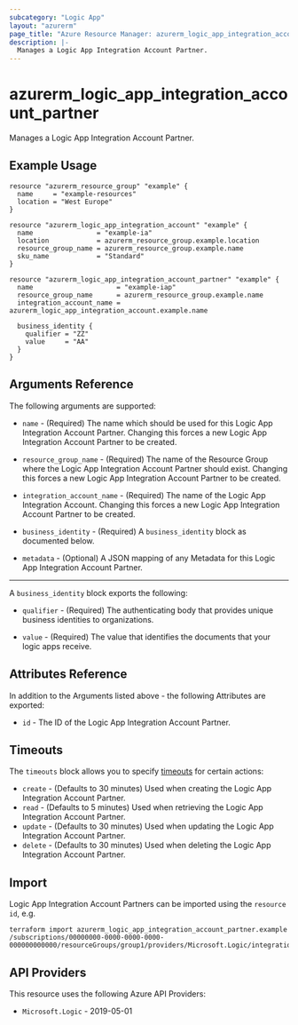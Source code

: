 ```yaml
---
subcategory: "Logic App"
layout: "azurerm"
page_title: "Azure Resource Manager: azurerm_logic_app_integration_account_partner"
description: |-
  Manages a Logic App Integration Account Partner.
---
```


# azurerm_logic_app_integration_account_partner

Manages a Logic App Integration Account Partner.

## Example Usage

```hcl
resource "azurerm_resource_group" "example" {
  name     = "example-resources"
  location = "West Europe"
}

resource "azurerm_logic_app_integration_account" "example" {
  name                = "example-ia"
  location            = azurerm_resource_group.example.location
  resource_group_name = azurerm_resource_group.example.name
  sku_name            = "Standard"
}

resource "azurerm_logic_app_integration_account_partner" "example" {
  name                     = "example-iap"
  resource_group_name      = azurerm_resource_group.example.name
  integration_account_name = azurerm_logic_app_integration_account.example.name

  business_identity {
    qualifier = "ZZ"
    value     = "AA"
  }
}
```

## Arguments Reference

The following arguments are supported:

* `name` - (Required) The name which should be used for this Logic App Integration Account Partner. Changing this forces a new Logic App Integration Account Partner to be created.

* `resource_group_name` - (Required) The name of the Resource Group where the Logic App Integration Account Partner should exist. Changing this forces a new Logic App Integration Account Partner to be created.

* `integration_account_name` - (Required) The name of the Logic App Integration Account. Changing this forces a new Logic App Integration Account Partner to be created.

* `business_identity` - (Required) A `business_identity` block as documented below.

* `metadata` - (Optional) A JSON mapping of any Metadata for this Logic App Integration Account Partner.

---

A `business_identity` block exports the following:

* `qualifier` - (Required) The authenticating body that provides unique business identities to organizations.

* `value` - (Required) The value that identifies the documents that your logic apps receive.

## Attributes Reference

In addition to the Arguments listed above - the following Attributes are exported:

* `id` - The ID of the Logic App Integration Account Partner.

## Timeouts

The `timeouts` block allows you to specify [timeouts](https://developer.hashicorp.com/terraform/language/resources/configure#define-operation-timeouts) for certain actions:

* `create` - (Defaults to 30 minutes) Used when creating the Logic App Integration Account Partner.
* `read` - (Defaults to 5 minutes) Used when retrieving the Logic App Integration Account Partner.
* `update` - (Defaults to 30 minutes) Used when updating the Logic App Integration Account Partner.
* `delete` - (Defaults to 30 minutes) Used when deleting the Logic App Integration Account Partner.

## Import

Logic App Integration Account Partners can be imported using the `resource id`, e.g.

```shell
terraform import azurerm_logic_app_integration_account_partner.example /subscriptions/00000000-0000-0000-0000-000000000000/resourceGroups/group1/providers/Microsoft.Logic/integrationAccounts/account1/partners/partner1
```

## API Providers
<!-- This section is generated, changes will be overwritten -->
This resource uses the following Azure API Providers:

* `Microsoft.Logic` - 2019-05-01
